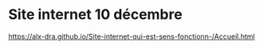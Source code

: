 # Site internet 10 décembre

https://alx-dra.github.io/Site-internet-qui-est-sens-fonctionn-/Accueil.html
